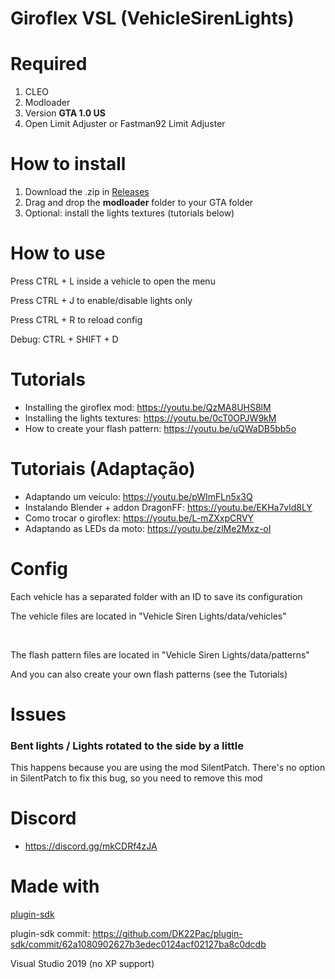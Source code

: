 # Giroflex VSL (VehicleSirenLights)

<h1>Required</h1>

1. CLEO
2. Modloader
3. Version **GTA 1.0 US**
4. Open Limit Adjuster or Fastman92 Limit Adjuster

<h1>How to install</h1>

1. Download the .zip in [Releases](https://github.com/Danilo1301/giroflex-vsl-pc/releases)
2. Drag and drop the **modloader** folder to your GTA folder
3. Optional: install the lights textures (tutorials below)

<h1>How to use</h1>

Press CTRL + L inside a vehicle to open the menu

Press CTRL + J to enable/disable lights only

Press CTRL + R to reload config

Debug: CTRL + SHIFT + D

<h1>Tutorials</h1>

* Installing the giroflex mod: https://youtu.be/QzMA8UHS8lM
* Installing the lights textures: https://youtu.be/0cT0OPJW9kM
* How to create your flash pattern: https://youtu.be/uQWaDB5bb5o

<h1>Tutoriais (Adaptação)</h1>

* Adaptando um veículo: https://youtu.be/pWImFLn5x3Q
* Instalando Blender + addon DragonFF: https://youtu.be/EKHa7vld8LY
* Como trocar o giroflex: https://youtu.be/L-mZXxpCRVY
* Adaptando as LEDs da moto: https://youtu.be/zlMe2Mxz-oI

<h1>Config</h1>

Each vehicle has a separated folder with an ID to save its configuration

The vehicle files are located in "Vehicle Siren Lights/data/vehicles"

<br>

The flash pattern files are located in "Vehicle Siren Lights/data/patterns"

And you can also create your own flash patterns (see the Tutorials)

<h1>Issues</h1>

<h3>Bent lights / Lights rotated to the side by a little</h3>

This happens because you are using the mod SilentPatch. There's no option in SilentPatch to fix this bug, so you need to remove this mod

<h1>Discord</h1>

* https://discord.gg/mkCDRf4zJA

<h1>Made with</h1>

[plugin-sdk](https://github.com/DK22Pac/plugin-sdk)

plugin-sdk commit: https://github.com/DK22Pac/plugin-sdk/commit/62a1080902627b3edec0124acf02127ba8c0dcdb

Visual Studio 2019 (no XP support)